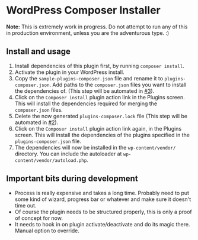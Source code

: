 # WordPress Composer Installer
**Note:** This is extremely work in progress. Do not attempt to run any of this in production environment, unless you are the adventurous type. :)

## Install and usage
1. Install dependencies of this plugin first, by running `composer install`.
2. Activate the plugin in your WordPress install.
3. Copy the `sample-plugins-composer.json` file and rename it to `plugins-composer.json`. Add paths to the `composer.json` files you want to install the dependencies of. (This step will be automated in [#3](https://github.com/coenjacobs/wordpress-composer-installer/issues/3)).
4. Click on the `Composer install` plugin action link in the Plugins screen. This will install the dependencies required for merging the `composer.json` files.
5. Delete the now generated `plugins-composer.lock` file (This step will be automated in [#2](https://github.com/coenjacobs/wordpress-composer-installer/issues/2)).
6. Click on the `Composer install` plugin action link again, in the Plugins screen. This will install the dependencies of the plugins specified in the `plugins-composer.json` file.
7. The dependencies will now be installed in the `wp-content/vendor/` directory. You can include the autoloader at `wp-content/vendor/autoload.php`.

## Important bits during development
- Process is really expensive and takes a long time. Probably need to put some kind of wizard, progress bar or whatever and make sure it doesn't time out.
- Of course the plugin needs to be structured properly, this is only a proof of concept for now.
- It needs to hook in on plugin activate/deactivate and do its magic there. Manual option to override.
